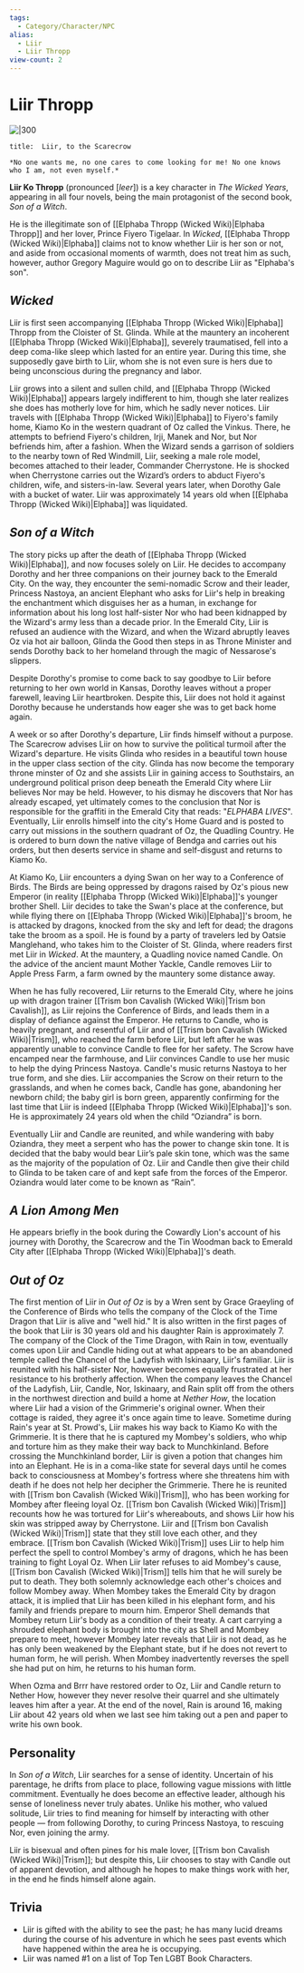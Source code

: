 ```yaml
---
tags: 
  - Category/Character/NPC
alias:
  - Liir
  - Liir Thropp
view-count: 2
---
```

# Liir Thropp
![|300](https://static.wikia.nocookie.net/wicked/images/c/c3/LiirSonOfAWitch.jpeg/revision/latest?cb=20230426003848#right)
```ad-quote
title:  Liir, to the Scarecrow

*No one wants me, no one cares to come looking for me! No one knows who I am, not even myself.*
```
**Liir Ko Thropp** (pronounced [_leer_]) is a key character in _The Wicked Years_, appearing in all four novels, being the main protagonist of the second book, _Son of a Witch_.

He is the illegitimate son of [[Elphaba Thropp (Wicked Wiki)|Elphaba Thropp]] and her lover, Prince Fiyero Tigelaar. In _Wicked_, [[Elphaba Thropp (Wicked Wiki)|Elphaba]] claims not to know whether Liir is her son or not, and aside from occasional moments of warmth, does not treat him as such, however, author Gregory Maguire would go on to describe Liir as "Elphaba's son".

## _Wicked_

Liir is first seen accompanying [[Elphaba Thropp (Wicked Wiki)|Elphaba]] Thropp from the Cloister of St. Glinda. While at the mauntery an incoherent [[Elphaba Thropp (Wicked Wiki)|Elphaba]], severely traumatised, fell into a deep coma-like sleep which lasted for an entire year. During this time, she supposedly gave birth to Liir, whom she is not even sure is hers due to being unconscious during the pregnancy and labor.

Liir grows into a silent and sullen child, and [[Elphaba Thropp (Wicked Wiki)|Elphaba]] appears largely indifferent to him, though she later realizes she does has motherly love for him, which he sadly never notices. Liir travels with [[Elphaba Thropp (Wicked Wiki)|Elphaba]] to Fiyero's family home, Kiamo Ko in the western quadrant of Oz called the Vinkus. There, he attempts to befriend Fiyero's children, Irji, Manek and Nor, but Nor befriends him, after a fashion. When the Wizard sends a garrison of soldiers to the nearby town of Red Windmill, Liir, seeking a male role model, becomes attached to their leader, Commander Cherrystone. He is shocked when Cherrystone carries out the Wizard’s orders to abduct Fiyero's children, wife, and sisters-in-law. Several years later, when Dorothy Gale with a bucket of water. Liir was approximately 14 years old when [[Elphaba Thropp (Wicked Wiki)|Elphaba]] was liquidated.

## _Son of a Witch_

The story picks up after the death of [[Elphaba Thropp (Wicked Wiki)|Elphaba]], and now focuses solely on Liir. He decides to accompany Dorothy and her three companions on their journey back to the Emerald City. On the way, they encounter the semi-nomadic Scrow and their leader, Princess Nastoya, an ancient Elephant who asks for Liir's help in breaking the enchantment which disguises her as a human, in exchange for information about his long lost half-sister Nor who had been kidnapped by the Wizard's army less than a decade prior. In the Emerald City, Liir is refused an audience with the Wizard, and when the Wizard abruptly leaves Oz via hot air balloon, Glinda the Good then steps in as Throne Minister and sends Dorothy back to her homeland through the magic of Nessarose's slippers.

Despite Dorothy's promise to come back to say goodbye to Liir before returning to her own world in Kansas, Dorothy leaves without a proper farewell, leaving Liir heartbroken. Despite this, Liir does not hold it against Dorothy because he understands how eager she was to get back home again.

A week or so after Dorothy's departure, Liir finds himself without a purpose. The Scarecrow advises Liir on how to survive the political turmoil after the Wizard's departure. He visits Glinda who resides in a beautiful town house in the upper class section of the city. Glinda has now become the temporary throne minster of Oz and she assists Liir in gaining access to Southstairs, an underground political prison deep beneath the Emerald City where Liir believes Nor may be held. However, to his dismay he discovers that Nor has already escaped, yet ultimately comes to the conclusion that Nor is responsible for the graffiti in the Emerald City that reads: "_ELPHABA LIVES_". Eventually, Liir enrolls himself into the city's Home Guard and is posted to carry out missions in the southern quadrant of Oz, the Quadling Country. He is ordered to burn down the native village of Bendga and carries out his orders, but then deserts service in shame and self-disgust and returns to Kiamo Ko.

At Kiamo Ko, Liir encounters a dying Swan on her way to a Conference of Birds. The Birds are being oppressed by dragons raised by Oz's pious new Emperor (in reality [[Elphaba Thropp (Wicked Wiki)|Elphaba]]'s younger brother Shell. Liir decides to take the Swan's place at the conference, but while flying there on [[Elphaba Thropp (Wicked Wiki)|Elphaba]]'s broom, he is attacked by dragons, knocked from the sky and left for dead; the dragons take the broom as a spoil. He is found by a party of travelers led by Oatsie Manglehand, who takes him to the Cloister of St. Glinda, where readers first met Liir in _Wicked_. At the mauntery, a Quadling novice named Candle. On the advice of the ancient maunt Mother Yackle, Candle removes Liir to Apple Press Farm, a farm owned by the mauntery some distance away.

When he has fully recovered, Liir returns to the Emerald City, where he joins up with dragon trainer [[Trism bon Cavalish (Wicked Wiki)|Trism bon Cavalish]], as Liir rejoins the Conference of Birds, and leads them in a display of defiance against the Emperor. He returns to Candle, who is heavily pregnant, and resentful of Liir and of [[Trism bon Cavalish (Wicked Wiki)|Trism]], who reached the farm before Liir, but left after he was apparently unable to convince Candle to flee for her safety. The Scrow have encamped near the farmhouse, and Liir convinces Candle to use her music to help the dying Princess Nastoya. Candle's music returns Nastoya to her true form, and she dies. Liir accompanies the Scrow on their return to the grasslands, and when he comes back, Candle has gone, abandoning her newborn child; the baby girl is born green, apparently confirming for the last time that Liir is indeed [[Elphaba Thropp (Wicked Wiki)|Elphaba]]'s son. He is approximately 24 years old when the child “Oziandra” is born.

Eventually Liir and Candle are reunited, and while wandering with baby Oziandra, they meet a serpent who has the power to change skin tone. It is decided that the baby would bear Liir’s pale skin tone, which was the same as the majority of the population of Oz. Liir and Candle then give their child to Glinda to be taken care of and kept safe from the forces of the Emperor. Oziandra would later come to be known as “Rain”.

## _A Lion Among Men_

He appears briefly in the book during the Cowardly Lion's account of his journey with Dorothy, the Scarecrow and the Tin Woodman back to Emerald City after [[Elphaba Thropp (Wicked Wiki)|Elphaba]]'s death.

## _Out of Oz_

The first mention of Liir in _Out of Oz_ is by a Wren sent by Grace Graeyling of the Conference of Birds who tells the company of the Clock of the Time Dragon that Liir is alive and "well hid." It is also written in the first pages of the book that Liir is 30 years old and his daughter Rain is approximately 7. The company of the Clock of the Time Dragon, with Rain in tow, eventually comes upon Liir and Candle hiding out at what appears to be an abandoned temple called the Chancel of the Ladyfish with Iskinaary, Liir's familiar. Liir is reunited with his half-sister Nor, however becomes equally frustrated at her resistance to his brotherly affection. When the company leaves the Chancel of the Ladyfish, Liir, Candle, Nor, Iskinaary, and Rain split off from the others in the northwest direction and build a home at _Nether How_, the location where Liir had a vision of the Grimmerie's original owner. When their cottage is raided, they agree it's once again time to leave. Sometime during Rain's year at St. Prowd's, Liir makes his way back to Kiamo Ko with the Grimmerie. It is there that he is captured my Mombey's soldiers, who whip and torture him as they make their way back to Munchkinland. Before crossing the Munchkinland border, Liir is given a potion that changes him into an Elephant. He is in a coma-like state for several days until he comes back to consciousness at Mombey's fortress where she threatens him with death if he does not help her decipher the Grimmerie. There he is reunited with [[Trism bon Cavalish (Wicked Wiki)|Trism]], who has been working for Mombey after fleeing loyal Oz. [[Trism bon Cavalish (Wicked Wiki)|Trism]] recounts how he was tortured for Liir's whereabouts, and shows Liir how his skin was stripped away by Cherrystone. Liir and [[Trism bon Cavalish (Wicked Wiki)|Trism]] state that they still love each other, and they embrace. [[Trism bon Cavalish (Wicked Wiki)|Trism]] uses Liir to help him perfect the spell to control Mombey's army of dragons, which he has been training to fight Loyal Oz. When Liir later refuses to aid Mombey's cause, [[Trism bon Cavalish (Wicked Wiki)|Trism]] tells him that he will surely be put to death. They both solemnly acknowledge each other's choices and follow Mombey away. When Mombey takes the Emerald City by dragon attack, it is implied that Liir has been killed in his elephant form, and his family and friends prepare to mourn him. Emperor Shell demands that Mombey return Liir's body as a condition of their treaty. A cart carrying a shrouded elephant body is brought into the city as Shell and Mombey prepare to meet, however Mombey later reveals that Liir is not dead, as he has only been weakened by the Elephant state, but if he does not revert to human form, he will perish. When Mombey inadvertently reverses the spell she had put on him, he returns to his human form.

When Ozma and Brrr have restored order to Oz, Liir and Candle return to Nether How, however they never resolve their quarrel and she ultimately leaves him after a year. At the end of the novel, Rain is around 16, making Liir about 42 years old when we last see him taking out a pen and paper to write his own book.

## Personality

In _Son of a Witch_, Liir searches for a sense of identity. Uncertain of his parentage, he drifts from place to place, following vague missions with little commitment. Eventually he does become an effective leader, although his sense of loneliness never truly abates. Unlike his mother, who valued solitude, Liir tries to find meaning for himself by interacting with other people — from following Dorothy, to curing Princess Nastoya, to rescuing Nor, even joining the army.

Liir is bisexual and often pines for his male lover, [[Trism bon Cavalish (Wicked Wiki)|Trism]]; but despite this, Liir chooses to stay with Candle out of apparent devotion, and although he hopes to make things work with her, in the end he finds himself alone again.

## Trivia

- Liir is gifted with the ability to see the past; he has many lucid dreams during the course of his adventure in which he sees past events which have happened within the area he is occupying.
- Liir was named #1 on a list of Top Ten LGBT Book Characters.
